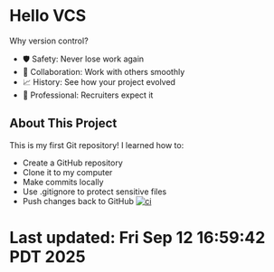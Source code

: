 # Hello VCS

Why version control?

- 🛡️ Safety: Never lose work again
- 🤝 Collaboration: Work with others smoothly
- 📈 History: See how your project evolved
- 💼 Professional: Recruiters expect it

## About This Project

This is my first Git repository! I learned how to:
- Create a GitHub repository
- Clone it to my computer
- Make commits locally
- Use .gitignore to protect sensitive files
- Push changes back to GitHub
[![ci](https://github.com/DulinaL/hello-vcs/actions/workflows/build.yml/badge.svg)](https://github.com/DulinaL/hello-vcs/actions/workflows/build.yml)
# Last updated: Fri Sep 12 16:59:42 PDT 2025
